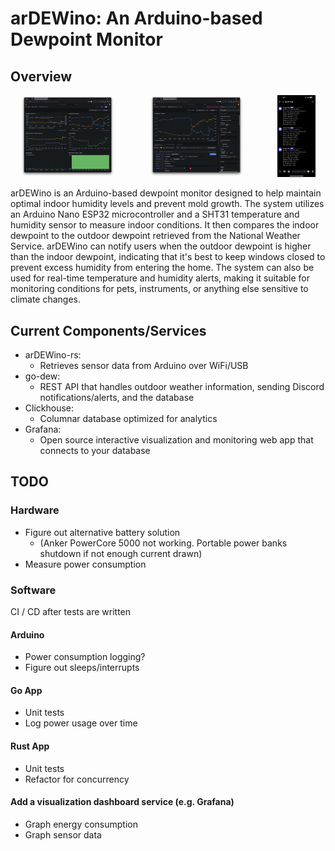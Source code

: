 # arDEWino: An Arduino-based Dewpoint Monitor
## Overview

<div align="center">
    <img src="images/overview.png" alt="Overview" style="width:30%; margin-right:10%;">
    <img src="images/temp-humidity.png" alt="Temp / Humidity" style="width:30%; margin-right:10%;">
    <img src="images/discord-feed.jpeg" alt="Discord Feed" style="width:12%;">
</div>


arDEWino is an Arduino-based dewpoint monitor designed to help maintain optimal indoor humidity levels and prevent mold growth. The system utilizes an Arduino Nano ESP32 microcontroller and a SHT31 temperature and humidity sensor to measure indoor conditions. It then compares the indoor dewpoint to the outdoor dewpoint retrieved from the National Weather Service.
arDEWino can notify users when the outdoor dewpoint is higher than the indoor dewpoint, indicating that it's best to keep windows closed to prevent excess humidity from entering the home. The system can also be used for real-time temperature and humidity alerts, making it suitable for monitoring conditions for pets, instruments, or anything else sensitive to climate changes.

## Current Components/Services
* arDEWino-rs:
  * Retrieves sensor data from Arduino over WiFi/USB
* go-dew:
  * REST API that handles outdoor weather information, sending Discord notifications/alerts, and the database
* Clickhouse:
  * Columnar database optimized for analytics
* Grafana:
  * Open source interactive visualization and monitoring web app that connects to your database

## TODO
### Hardware
* Figure out alternative battery solution
  * (Anker PowerCore 5000 not working. Portable power banks shutdown if not enough current drawn) 
* Measure power consumption

### Software
CI / CD after tests are written

#### Arduino
* Power consumption logging?
* Figure out sleeps/interrupts

#### Go App
* Unit tests
* Log power usage over time

#### Rust App
* Unit tests
* Refactor for concurrency

#### Add a visualization dashboard service (e.g. Grafana)
* Graph energy consumption
* Graph sensor data

